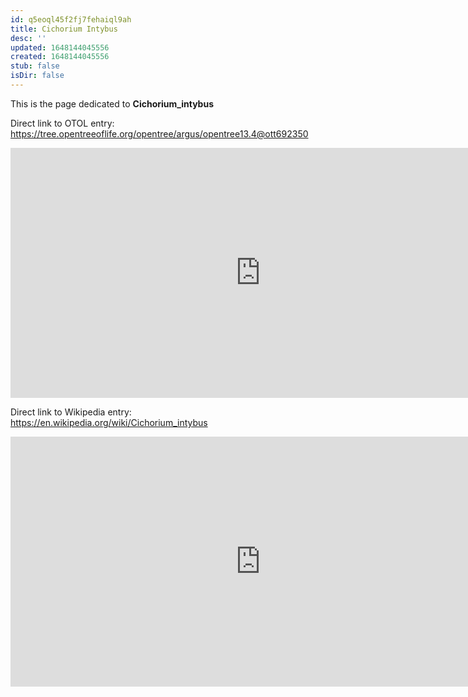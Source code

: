 ```yaml
---
id: q5eoql45f2fj7fehaiql9ah
title: Cichorium Intybus
desc: ''
updated: 1648144045556
created: 1648144045556
stub: false
isDir: false
---
```

This is the page dedicated to **Cichorium_intybus**


Direct link to OTOL entry: https://tree.opentreeoflife.org/opentree/argus/opentree13.4@ott692350



<html>
    <body>
    <iframe src="https://tree.opentreeoflife.org/opentree/argus/opentree13.4@ott692350"
    width="800" height="400" frameborder="0" allowfullscreen> </iframe>
    </body>
</html>
    


Direct link to Wikipedia entry: https://en.wikipedia.org/wiki/Cichorium_intybus



<html>
    <body>
    <iframe src="https://en.wikipedia.org/wiki/Cichorium_intybus"
    width="800" height="400" frameborder="0" allowfullscreen> </iframe>
    </body>
</html>
    
